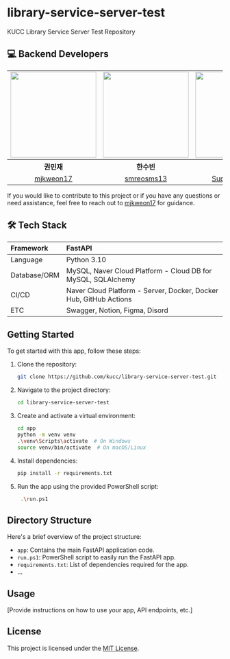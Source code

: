 # library-service-server-test

KUCC Library Service Server Test Repository

## 💻 Backend Developers

<table align="center" style = "table-layout: auto; width: 100%; table-layout: fixed;">
  <tr>
    <td>
       <img width="200" src = "https://avatars.githubusercontent.com/u/75142329?v=4" />
    </td>
    <td>
      <img width="200" src = "https://avatars.githubusercontent.com/u/76930385?v=4"/>
    </td>
        <td>
      <img width="200" src = "https://avatars.githubusercontent.com/u/74053211?v=4"/>
    </td>
        <td>
      <img width="200" src = "https://avatars.githubusercontent.com/u/68099714?v=4"/>
    </td>
  </tr> 
  <tr>
    <th align="center">권민재</th>
    <th align="center">한수빈</th>
    <th align="center">박진권</th>
    <th align="center">안준현</th>
  </tr>
  <tr>
    <td align="center">
      <a href="https://github.com/mjkweon17">mjkweon17</a>
    </td>
    <td align="center">
      <a href="https://github.com/smreosms13">smreosms13</a>
    </td>
        <td align="center">
      <a href="https://github.com/Supernova0417">Supernova0417</a>
    </td>
        <td align="center">
      <a href="https://github.com/DDididingding">DDididingding</a>
    </td>
  </tr>
</table>

If you would like to contribute to this project or if you have any questions or need assistance, feel free to reach out to [mjkweon17](https://github.com/mjkweon17) for guidance.

## 🛠 Tech Stack
| Framework | FastAPI |
|:---|:---|
| Language | Python 3.10 |
| Database/ORM | MySQL, Naver Cloud Platform - Cloud DB for MySQL, SQLAlchemy |
| CI/CD | Naver Cloud Platform - Server, Docker, Docker Hub, GitHub Actions |
| ETC | Swagger, Notion, Figma, Disord |

## Getting Started

To get started with this app, follow these steps:

1. Clone the repository: 
    ```bash
    git clone https://github.com/kucc/library-service-server-test.git
    ```
2. Navigate to the project directory:
    ```bash
    cd library-service-server-test
    ```
3. Create and activate a virtual environment: 
    ```bash
    cd app
    python -m venv venv
    .\venv\Scripts\activate  # On Windows
    source venv/bin/activate  # On macOS/Linux
    ```
4. Install dependencies: 
    ```bash
    pip install -r requirements.txt
    ```
5. Run the app using the provided PowerShell script:
    ```bash
     .\run.ps1
    ```

## Directory Structure

Here's a brief overview of the project structure:

- `app`: Contains the main FastAPI application code.
- `run.ps1`: PowerShell script to easily run the FastAPI app.
- `requirements.txt`: List of dependencies required for the app.
- ...

## Usage

[Provide instructions on how to use your app, API endpoints, etc.]

## License

This project is licensed under the [MIT License](LICENSE).